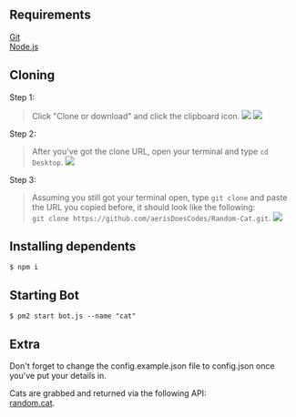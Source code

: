 ## Requirements  
[Git](https://git-scm.com)  
[Node.js](https://nodejs.org)

## Cloning  
Step 1:
> Click "Clone or download" and click the clipboard icon.
![](https://cdn.discordapp.com/attachments/248014822082347008/393370824943599616/Untitled.png)
![](https://cdn.discordapp.com/attachments/248014822082347008/393371406844559369/Untitled.png)

Step 2:
> After you've got the clone URL, open your terminal and type `cd Desktop`.
![](https://cdn.discordapp.com/attachments/248014822082347008/393372219897675777/Untitled.png)

Step 3:
> Assuming you still got your terminal open, type `git clone` and paste the URL you copied before, it should look like the following:  
`git clone https://github.com/aerisDoesCodes/Random-Cat.git`.
![](https://cdn.discordapp.com/attachments/248014822082347008/393373480009072641/Untitled.png)

## Installing dependents  
```
$ npm i
```

## Starting Bot  
```
$ pm2 start bot.js --name "cat"
```

## Extra  
Don't forget to change the config.example.json file to config.json once you've put your details in.

Cats are grabbed and returned via the following API:  
[random.cat](https://random.cat/meow).
